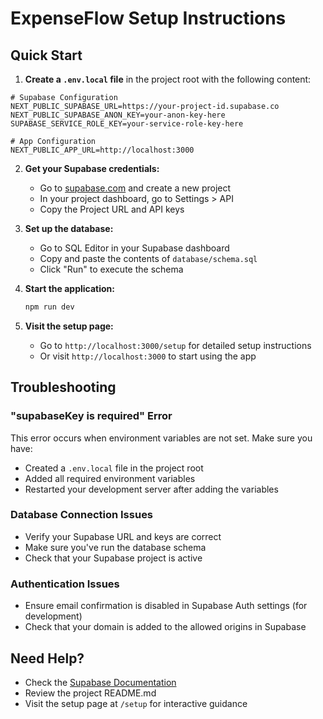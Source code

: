 # ExpenseFlow Setup Instructions

## Quick Start

1. **Create a `.env.local` file** in the project root with the following content:

```env
# Supabase Configuration
NEXT_PUBLIC_SUPABASE_URL=https://your-project-id.supabase.co
NEXT_PUBLIC_SUPABASE_ANON_KEY=your-anon-key-here
SUPABASE_SERVICE_ROLE_KEY=your-service-role-key-here

# App Configuration
NEXT_PUBLIC_APP_URL=http://localhost:3000
```

2. **Get your Supabase credentials:**
   - Go to [supabase.com](https://supabase.com) and create a new project
   - In your project dashboard, go to Settings > API
   - Copy the Project URL and API keys

3. **Set up the database:**
   - Go to SQL Editor in your Supabase dashboard
   - Copy and paste the contents of `database/schema.sql`
   - Click "Run" to execute the schema

4. **Start the application:**
   ```bash
   npm run dev
   ```

5. **Visit the setup page:**
   - Go to `http://localhost:3000/setup` for detailed setup instructions
   - Or visit `http://localhost:3000` to start using the app

## Troubleshooting

### "supabaseKey is required" Error
This error occurs when environment variables are not set. Make sure you have:
- Created a `.env.local` file in the project root
- Added all required environment variables
- Restarted your development server after adding the variables

### Database Connection Issues
- Verify your Supabase URL and keys are correct
- Make sure you've run the database schema
- Check that your Supabase project is active

### Authentication Issues
- Ensure email confirmation is disabled in Supabase Auth settings (for development)
- Check that your domain is added to the allowed origins in Supabase

## Need Help?

- Check the [Supabase Documentation](https://supabase.com/docs)
- Review the project README.md
- Visit the setup page at `/setup` for interactive guidance
